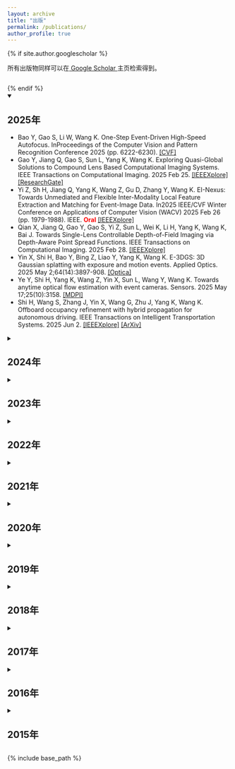 ```yaml
---
layout: archive
title: "出版"
permalink: /publications/
author_profile: true
---
```


{% if site.author.googlescholar %}
  <div class="wordwrap" style="margin-bottom: 2em;">所有出版物同样可以在<a href="{{site.author.googlescholar}}"> Google Scholar </a>主页检索得到。</div>
{% endif %}

<details open>  
<summary><h2>2025年</h2></summary>
<ul>
  <li>Bao Y, Gao S, Li W, Wang K. One-Step Event-Driven High-Speed Autofocus. InProceedings of the Computer Vision and Pattern Recognition Conference 2025 (pp. 6222-6230). <a href="https://openaccess.thecvf.com/content/CVPR2025/papers/Bao_One-Step_Event-Driven_High-Speed_Autofocus_CVPR_2025_paper.pdf">[CVF]</a></li>
  <li>Gao Y, Jiang Q, Gao S, Sun L, Yang K, Wang K. Exploring Quasi-Global Solutions to Compound Lens Based Computational Imaging Systems. IEEE Transactions on Computational Imaging. 2025 Feb 25. <a href="https://ieeexplore.ieee.org/abstract/document/10902466/">[IEEEXplore]</a> <a href="https://www.researchgate.net/profile/Kailun-Yang/publication/389338725_Exploring_Quasi-Global_Solutions_to_Compound_Lens_Based_Computational_Imaging_Systems/links/67c2e3f4207c0c20fa9c0399/Exploring-Quasi-Global-Solutions-to-Compound-Lens-Based-Computational-Imaging-Systems.pdf">[ResearchGate]</a></li> 
  <li>Yi Z, Sh H, Jiang Q, Yang K, Wang Z, Gu D, Zhang Y, Wang K. EI-Nexus: Towards Unmediated and Flexible Inter-Modality Local Feature Extraction and Matching for Event-Image Data. In2025 IEEE/CVF Winter Conference on Applications of Computer Vision (WACV) 2025 Feb 26 (pp. 1979-1988). IEEE. <b style="color:red;">Oral</b> <a href="https://ieeexplore.ieee.org/abstract/document/10944000/">[IEEEXplore]</a></li>
  <li>Qian X, Jiang Q, Gao Y, Gao S, Yi Z, Sun L, Wei K, Li H, Yang K, Wang K, Bai J. Towards Single-Lens Controllable Depth-of-Field Imaging via Depth-Aware Point Spread Functions. IEEE Transactions on Computational Imaging. 2025 Feb 28. <a href="https://ieeexplore.ieee.org/abstract/document/10908056/">[IEEEXplore]</a></li>
  <li>Yin X, Shi H, Bao Y, Bing Z, Liao Y, Yang K, Wang K. E-3DGS: 3D Gaussian splatting with<? TeX\break?> exposure and motion events. Applied Optics. 2025 May 2;64(14):3897-908. <a href="https://opg.optica.org/viewmedia.cfm?uri=ao-64-14-3897&seq=0">[Optica]</a></li>
  <li>Ye Y, Shi H, Yang K, Wang Z, Yin X, Sun L, Wang Y, Wang K. Towards anytime optical flow estimation with event cameras. Sensors. 2025 May 17;25(10):3158. <a href="https://www.mdpi.com/1424-8220/25/10/3158">[MDPI]</a></li>
  <li>Shi H, Wang S, Zhang J, Yin X, Wang G, Zhu J, Yang K, Wang K. Offboard occupancy refinement with hybrid propagation for autonomous driving. IEEE Transactions on Intelligent Transportation Systems. 2025 Jun 2. <a href="https://ieeexplore.ieee.org/abstract/document/11021533/">[IEEEXplore]</a> <a href="https://arxiv.org/pdf/2403.08504?">[ArXiv]</a></li>
</ul>
</details>
<details>
<summary><h2>2024年</h2></summary>
<ul>
  <li>Jiang Q, Yi Z, Gao S, Gao Y, Qian X, Shi H, Sun L, Niu J, Wang K, Yang K, Bai J. Representing domain-mixing optical degradation for real-world Computational Aberration Correction via vector quantization. Optics & Laser Technology. 2025 May 1;183:112080. <a href="https://www.sciencedirect.com/science/article/pii/S003039922401538X">[ScienceDirect]</a></li>
  <li>Bao Y, Sun L, Ma Y, Wang K. Temporal-mapping photography for event cameras. InEuropean Conference on Computer Vision 2025 (pp. 55-72). Springer, Cham. <a href="https://link.springer.com/chapter/10.1007/978-3-031-73001-6_4">[Springer]</a> <a href="https://arxiv.org/pdf/2403.06443">[ArXiv]</a></li>
  <li>Sun L, Gehrig D, Sakaridis C, Gehrig M, Liang J, Sun P, Xu Z, Wang K, Van Gool L, Scaramuzza D. A Unified Framework for Event-based Frame Interpolation with Ad-hoc Deblurring in the Wild. IEEE Transactions on Pattern Analysis and Machine Intelligence. 2024 Dec 11. <a href="https://ieeexplore.ieee.org/abstract/document/10794600">[IEEEXplore]</a></li>
  <li>Lu X, Sun L, Gu D, Wang K. SGE: structured light system based on Gray code with an event camera. Optics Express. 2024 Dec 5;32(26):46044-61. <a href="https://opg.optica.org/oe/fulltext.cfm?uri=oe-32-26-46044&id=565036">[OSA]</a></li>
  <li>Zhang Y, Wang Z, Shi H, Yi Z, Huang H, Ye Y, Wang K. RBD-EVIO: optimized event-based visual-inertial odometry for a large field of view with a rotated binary DART descriptor. Applied Optics. 2024 Nov 22;63(34):8869-77.</li>
  <li>Wang Z, Yang K, Shi H, Zhang Y, Xu Z, Gao F, Wang K. LF-PGVIO: A Visual-Inertial-Odometry Framework for Large Field-of-View Cameras using Points and Geodesic Segments. IEEE Transactions on Intelligent Vehicles. 2024 Mar 18. <a href="https://ieeexplore.ieee.org/abstract/document/10472100">[IEEEXplore]</a> <a href="https://arxiv.org/pdf/2306.06663">[ArXiv]</a></li>
  <li>Jiang Q, Shi H, Gao S, Zhang J, Yang K, Sun L, Ni H, Wang K. Computational Imaging for Machine Perception: Transferring Semantic Segmentation Beyond Aberrations. IEEE Transactions on Computational Imaging. 2024 Apr 5;10:535-48. <a href="https://ieeexplore.ieee.org/abstract/document/10493068">[IEEEXplore]</a> <a href="https://www.researchgate.net/profile/Kailun-Yang/publication/379621750_Computational_Imaging_for_Machine_Perception_Transferring_Semantic_Segmentation_Beyond_Aberrations/links/66149969f7d3fc28743cd50d/Computational-Imaging-for-Machine-Perception-Transferring-Semantic-Segmentation-Beyond-Aberrations.pdf">[ResearchGate]</a></li>
  <li>Sun L, Liu Y, Sun G, Wu M, Xu Z, Wang K, Van Gool L. Global and Compact Video Context Embedding for Video Semantic Segmentation. IEEE Access. 2024 Jun 3. <a href="https://ieeexplore.ieee.org/abstract/document/10547049">[IEEEXplore]</a></li>
  <li>Shi H, Jiang Q, Yang K, Yin X, Ni H, Wang K. Beyond the Field-of-View: Enhancing Scene Visibility and Perception with Clip-Recurrent Transformer. IEEE Transactions on Intelligent Vehicles. 2024 Jun 24. <a href="https://ieeexplore.ieee.org/abstract/document/10570336">[IEEEXplore]</a> <a href="https://www.researchgate.net/profile/Kailun-Yang/publication/381683668_Beyond_the_Field-of-View_Enhancing_Scene_Visibility_and_Perception_with_Clip-Recurrent_Transformer/links/667b6c0b1846ca33b851c0f3/Beyond-the-Field-of-View-Enhancing-Scene-Visibility-and-Perception-with-Clip-Recurrent-Transformer.pdf">[ResearchGate]</a></li>
  <li>Jiang Q, Gao S, Gao Y, Yang K, Yi Z, Shi H, Sun L, Wang K. Minimalist and high-quality panoramic imaging with PSF-aware transformers. IEEE Transactions on Image Processing. 2024 Aug 16. <a href="https://ieeexplore.ieee.org/abstract/document/10637965">[IEEEXplore]</a> <a href="https://arxiv.org/pdf/2306.12992">[ArXiv]</a></li>
  <li>Shi H, Pang C, Zhang J, Yang K, Wu Y, Ni H, Lin Y, Stiefelhagen R, Wang K. Cobev: Elevating roadside 3d object detection with depth and height complementarity. IEEE Transactions on Image Processing. 2024 Sep 24. <a href="https://IEEEXplore.ieee.org/abstract/document/10693306">[IEEEXplore]</a> <a href="https://arxiv.org/pdf/2310.02815">[ArXiv]</a></li>
  <li>Gao S, Jiang Q, Liao Y, Qiu Y, Ying W, Yang K, Wang K, Zhang B, Bai J. Design, analysis, and manufacturing of a glass-plastic hybrid minimalist aspheric panoramic annular lens. Optics & Laser Technology. 2024 Oct 1;177:111119. <a href="https://www.sciencedirect.com/science/article/pii/S0030399224005772">[ScienceDirect]</a> <a href="https://arxiv.org/pdf/2405.02942">[ArXiv]</a></li>
  <li>Yin X, Shi H, Chen J, Wang Z, Ye Y, Yang K, Wang K. Exploring event-based human pose estimation with 3D event representations. Computer Vision and Image Understanding. 2024 Oct 5:104189. <a href="https://www.sciencedirect.com/science/article/abs/pii/S1077314224002704">[ScienceDirect]</a></li>
  <li>Xie F, Xu X, Lu X, Gao S, Chen J, Wang K, Bai J. A novel defect detection system for complex freeform surface structures. The International Journal of Advanced Manufacturing Technology. 2024 Jun 19:1-5. <a href="https://link.springer.com/article/10.1007/s00170-024-13827-x">[Springer]</a> <a href="https://www.researchsquare.com/article/rs-2742581/latest.pdf">[ResearchSquare]</a></li>
</ul>
</details>
<details>
<summary><h2>2023年</h2></summary>
<ul>
  <li>Xu X, Gu D, Gao S, Sun L, Lu X, Wang K, Bai J. **Back to Michelson interferometer: a precise inspection system for industrial intricate structures defect detection.** Measurement Science and Technology, 35(3), p. 035026. <a href="https://iopscience.iop.org/article/10.1088/1361-6501/ad1672/meta">[IOP]</a></li>
  <li>Wang Z, Yang K, Shi H, Li P, Gao F, Bai J, Wang K. **LF-VISLAM: A SLAM Framework for Large Field-of-View Cameras With Negative Imaging Plane on Mobile Agents.** IEEE Transactions on Automation Science and Engineering, 2023. <a href="https://IEEEXplore.ieee.org/abstract/document/10294179/">[IEEEXplore]</a> <a href="https://arxiv.org/pdf/2209.05167">[ArXiv]</a></li>
  <li>Shi Z, Shi H, Yang K, Yin Z, Lin Y, Wang K. **PanoVPR: Towards Unified Perspective-to-Equirectangular Visual Place Recognition via Sliding Windows across the Panoramic View.** In 2023 IEEE 26th International Conference on Intelligent Transportation Systems (ITSC), pp. 1333-1340. IEEE. <a href="https://IEEEXplore.ieee.org/abstract/document/10421857/">[IEEEXplore]</a> <a href="https://arxiv.org/pdf/2303.14095">[ArXiv]</a></li>
  <li>Yi Z, Shi H, Yang K, Jiang Q, Ye Y, Wang Z, Ni H, Wang K. **FocusFlow: Boosting Key-Points Optical Flow Estimation for Autonomous Driving.** IEEE Transactions on Intelligent Vehicles, 2023. <a href="https://IEEEXplore.ieee.org/abstract/document/10258386/">[IEEEXplore]</a> <a href="https://arxiv.org/pdf/2308.07104">[ArXiv]</a></li>
  <li>Zhang S, Sun L, Wang K. **A Multi-Scale Recurrent Framework for Motion Segmentation with Event Camera.** IEEE Access, 2023. <a href="https://IEEEXplore.ieee.org/abstract/document/10196434/">[IEEEXplore]</a></li>
  <li>Bao Y, Sun L, Ma Y, Gu D, Wang K. **Improving fast auto-focus with event polarity.** Optics Express, 31(15), pp. 24025-24044, 2023. <a href="https://opg.optica.org/oe/fulltext.cfm?uri=oe-31-15-24025&id=532555">[OSA]</a></li>
  <li>Shi H, Zhou Y, Yang K, Yin X, Wang Z, Ye Y, Yin Z, Meng S, Li P, Wang K. **PanoFlow: Learning 360° Optical Flow for Surrounding Temporal Understanding.** IEEE Transactions on Intelligent Transportation Systems, 2023. <a href="https://IEEEXplore.ieee.org/abstract/document/10041956/">[IEEEXplore]</a> <a href="https://www.researchgate.net/profile/Kailun-Yang/publication/368434489_PanoFlow_Learning_360circ_Optical_Flow_for_Surrounding_Temporal_Understanding/links/63eafd26bd78607643646dd1/PanoFlow-Learning-360circ-Optical-Flow-for-Surrounding-Temporal-Understanding.pdf">[ResearchGate]</a></li>
  <li>Sun L, Sakaridis C, Liang J, Sun P, Cao J, Zhang K, Jiang Q, Wang K, Van Gool L. **Event-based frame interpolation with ad-hoc deblurring.** In Proceedings of the IEEE/CVF Conference on Computer Vision and Pattern Recognition, pp. 18043-18052, 2023, IEEE. <a href="https://openaccess.thecvf.com/content/CVPR2023/html/Sun_Event-Based_Frame_Interpolation_With_Ad-Hoc_Deblurring_CVPR_2023_paper.html">[CVF]</a></li>
</ul>
</details>
<details>
<summary><h2>2022年</h2></summary>
<ul>
  <li>Gao S, Yang K, Shi H, Wang K, Bai J. **Review on panoramic imaging and its applications in scene understanding.** IEEE Transactions on Instrumentation and Measurement, 71, 1-34, 2022. <a href="https://IEEEXplore.ieee.org/abstract/document/9927463/">[IEEEXplore]</a> <a href="https://arxiv.org/pdf/2205.05570">[ArXiv]</a></li>
  <li>Sun L, Sakaridis C, Liang J, Jiang Q, Yang K, Sun P, Ye Y, Wang K, Gool LV. **Event-based fusion for motion deblurring with cross-modal attention.** In European conference on computer vision, pp. 412-428, 2022, Cham: Springer Nature Switzerland. <b style="color:red;">Oral</b> <a href="https://link.springer.com/chapter/10.1007/978-3-031-19797-0_24">[Springer]</a> <a href="https://arxiv.org/pdf/2112.00167">[ArXiv]</a></li>
  <li>Wang Z, Yang K, Shi H, Li P, Gao F, Wang K. **LF-VIO: A visual-inertial-odometry framework for large field-of-view cameras with negative plane.** In 2022 IEEE/RSJ International Conference on Intelligent Robots and Systems (IROS), pp. 4423-4430, IEEE. <a href="https://IEEEXplore.ieee.org/abstract/document/9981217/">[IEEEXplore]</a> <a href="https://arxiv.org/pdf/2202.12613">[ArXiv]</a></li>
  <li>Chen J, Shi H, Ye Y, Yang K, Sun L, Wang K. **Efficient human pose estimation via 3d event point cloud.** In 2022 International Conference on 3D Vision (3DV), pp. 1-10, 2022, IEEE. <a href="https://IEEEXplore.ieee.org/abstract/document/10044402">[IEEEXplore]</a> <a href="https://arxiv.org/pdf/2206.04511">[ArXiv]</a></li>
  <li>Gao S, Sun L, Jiang Q, Shi H, Wang J, Wang K, Bai J. **Compact and lightweight panoramic annular lens for computer vision tasks.** Optics Express, 30(17), pp. 29940-29956, 2022. <b style="color:red;">Editors' Pick</b> <a href="https://opg.optica.org/oe/fulltext.cfm?uri=oe-30-17-29940&id=487064">[OSA]</a></li>
  <li>Zhang Y, Ren Y, Chen J, Hu Z, Bai J, Zhao L, Wang K. **Fast testing of partial camera lenses based on a liquid crystal spatial light modulator.** Applied Optics. 61(22), pp.6420-6429, 2022. <a href="https://opg.optica.org/ao/fulltext.cfm?uri=ao-61-22-6420&id=480242">[OSA]</a></li>
  <li>Shi H, Zhou Y, Yang K, Yin X, Wang K. **CSFlow: Learning optical flow via cross strip correlation for autonomous driving.** In 2022 IEEE intelligent vehicles symposium (IV), pp. 1851-1858, 2022. <b style="color:red;">Oral</b> <a href="https://IEEEXplore.ieee.org/abstract/document/9827341/">[IEEEXplore]</a> <a href="https://arxiv.org/pdf/2202.00909">[ArXiv]</a></li>
  <li>Jiang Q, Shi H, Sun L, Gao S, Yang K, Wang K. **Annular computational imaging: Capture clear panoramic images through simple lens.** IEEE Transactions on Computational Imaging, 8, pp. 1250-1264, 2022. <a href="https://IEEEXplore.ieee.org/abstract/document/10021856/">[IEEEXplore]</a> <a href="https://arxiv.org/pdf/2206.06070">[ArXiv]</a></li>
</ul>
</details>
<details>
<summary><h2>2021年</h2></summary>
<ul>
  <li>Yan R, Yang K, Wang K. **NLFNet: Non-local fusion towards generalized multimodal semantic segmentation across RGB-depth, polarization, and thermal images.** In 2021 IEEE international conference on robotics and biomimetics (ROBIO), pp. 1129-1135, IEEE. <a href="https://IEEEXplore.ieee.org/abstract/document/9739390">[IEEEXplore]</a> <a href="https://yangkailun.com/publications/robio2021_ran.pdf">[PDF]</a></li>
  <li>陈浩, 杨恺伦, 胡伟健, 白剑, 汪凯巍. **基于全景环带成像的语义视觉里程计.** Acta Optica Sinica, 41(22), p.2215002, 2021. <a href="https://www.researching.cn/ArticlePdf/m00006/2021/41/22/2215002.pdf">[PDF]</a></li>
  <li>Zhou K, Yang K, Wang K. **Panoramic depth estimation via supervised and unsupervised learning in indoor scenes.** Applied optics, 60(26), pp. 8188-8197, 2021. <a href="https://opg.optica.org/ao/abstract.cfm?uri=ao-60-26-8188">[OSA]</a></li>
  <li>Chen H, Hu W, Yang K, Bai J, Wang K. **Panoramic annular SLAM with loop closure and global optimization.** Applied Optics, 60(21), pp. 6264-6274, 2021. <a href="https://opg.optica.org/ao/abstract.cfm?uri=ao-60-21-6264">[OSA]</a></li>
  <li>Ji Z, Hu W, Wang Z, Yang K, Wang K. **Seeing through events: Real-time moving object sonification for visually impaired people using event-based camera.** Sensors, 21(10), p. 3558, 2021.</li>
  <li>Sun L, Wang J, Yang K, Wu K, Zhou X, Wang K, Bai J. **Aerial-PASS: panoramic annular scene segmentation in drone videos.** In 2021 European Conference on Mobile Robots (ECMR), pp. 1-6. IEEE. <a href="https://IEEEXplore.ieee.org/abstract/document/9568802">[IEEEXplore]</a> <a href="https://arxiv.org/pdf/2105.07209">[ArXiv]</a></li>
  <li>Fei W, Zhao L, Bai J, Zhou X, Hou J, Yan H, Wang K. **Feature-based characterization and extraction of ripple errors over the large square aperture.** Optics Express, 29(6), pp. 8296-311, 2021. <a href="https://opg.optica.org/oe/fulltext.cfm?uri=oe-29-6-8296&id=448760">[OSA]</a></li>
  <li>Cheng R, Hu W, Chen H, Fang Y, Wang K, Xu Z, Bai J. **Hierarchical visual localization for visually impaired people using multimodal images.** Expert Systems with Applications. 165, p. 113743, 2021. <a href="https://pure.hud.ac.uk/ws/files/21313140/ESWA_D_20_01112R2_1_.pdf">[PDF]</a></li>
  <li>Xiang K, Yang K, Wang K. **Polarization-driven semantic segmentation via efficient attention-bridged fusion.** Optics Express, 29(4), pp. 4802-4820, 2021. <a href="https://opg.optica.org/oe/fulltext.cfm?uri=oe-29-4-4802&id=447070">[OSA]</a></li>
</ul>
</details>
<details>
<summary><h2>2020年</h2></summary>
<ul>
  <li>K. Yang, X. Hu, Y. Fang, K. Wang, R. Stiefelhagen. **Omnisupervised Omnidirectional Semantic Segmentation.** IEEE Transactions on Intelligent Transportation Systems, 2020. <a href="https://IEEEXplore.ieee.org/document/9204767">[IEEEXplore]</a> <a href="https://www.researchgate.net/profile/Kailun-Yang/publication/345419595_Omnisupervised_Omnidirectional_Semantic_Segmentation/links/609daf06458515c2658cb643/Omnisupervised-Omnidirectional-Semantic-Segmentation.pdf">[ResearchGate]</a></li>
  <li>L. Sun, K. Yang, X. Hu, W. Hu, K. Wang. **Real-Time Fusion Network for RGB-D Semantic Segmentation Incorporating Unexpected Obstacle Detection for Road-Driving Images.** IEEE Robotics and Automation Letters, 5(4), pp. 5558-5565, 2020. <a href="../files/publications/ral2020_lei.pdf">[PDF]</a></li>
  <li>W. Hu, K. Wang, K. Yang, R. Cheng, Y. Ye, L. Sun, Z. Xu. **A Comparative Study in Real-Time Scene Sonification for Visually Impaired People.** Sensors, 20(11), p. 3222, 2020. <a href="https://www.mdpi.com/1424-8220/20/11/3222/pdf">[PDF]</a></li>
  <li>Y. Fang, K. Yang, R. Cheng, K. Wang. **A Panoramic Localizer Based on Coarse-to-Fine Descriptors for Navigation Assistance.** Sensors, 20(15), p. 4177, 2020. <a href="https://www.mdpi.com/1424-8220/20/15/4177/pdf">[PDF]</a></li>
  <li>R. Cheng, W. Hu, H. Chen, Y. Fang, K. Wang, Z. Xu, J. Bai. **Hierarchical Visual Localization for Visually Impaired People Using Multimodal Images.** Expert Systems with Applications, p. 113743, 2020.</li>
  <li>R. Cheng, K. Wang, J. Bai, Z. Xu. **Unifying Visual Localization and Scene Recognition for People with Visual Impairment.** IEEE Access, 8, pp. 64284-64296, 2020. <a href="https://IEEEXplore.ieee.org/document/9051719">[IEEEXplore]</a></li>
  <li>K. Yang, X. Hu, K. Wang, R. Stiefelhagen. **In Defense of Multi-Source Omni-Supervised Efficient ConvNet for Robust Semantic Segmentation in Heterogeneous Unseen Domains.** In IEEE Intelligent Vehicles Symposium (IV2020), Virtual, October 2020.</li>
  <li>K. Yang, X. Hu, H. Chen, K. Xiang, K. Wang, R. Stiefelhagen. **DS-PASS: Detail-Sensitive Panoramic Annular Semantic Segmentation through SwaftNet for Surrounding Sensing.** In IEEE Intelligent Vehicles Symposium (IV2020), Virtual, October 2020. <a href="https://arxiv.org/pdf/1909.07721.pdf">[PDF]</a></li>
  <li>Y. Fang, K. Wang, R. Cheng, K. Yang. **CFVL: A Coarse-to-Fine Vehicle Localizer with Omnidirectional Perception across Severe Appearance Variations.** In IEEE Intelligent Vehicles Symposium (IV2020), Virtual, October 2020. <a href="../files/publications/iv2020_yicheng.pdf">[PDF]</a></li>
  <li>Y. Ye, K. Yang, K. Xiang, J. Wang, K. Wang. **Universal Semantic Segmentation for Fisheye Urban Driving Images.** In IEEE International Conference on Systems, Man, and Cybernetics (SMC2020), Virtual, October 2020. <a href="../files/publications/smc2020_yaozu.pdf">[PDF]</a></li>
  <li>K. Zhou, K. Wang, K. Yang. **PADENet: An Efficient and Robust Panoramic Monocular Depth Estimation Network for Outdoor Scenes.** In IEEE Intelligent Transportation Systems Conference (ITSC2020), Virtual, September 2020. <a href="../files/publications/itsc2020_keyang.pdf">[PDF]</a></li>
  <li>K. Zhou, K. Wang, K. Yang. **A robust monocular depth estimation framework based on light-weight ERF-PSPNet for day-night driving scenes.** In International Conference on Graphics, Images and Interactive Techniques (CGIIT2020), Virtual, February 2020. <a href="../files/publications/cgiit2020_keyang.pdf">[PDF]</a></li>
</ul>
</details>
<details>
<summary><h2>2019年</h2></summary>
<ul>
  <li>K. Yang, X. Hu, L.M. Bergasa, E. Romera, K. Wang. **PASS: Panoramic Annular Semantic Segmentation.** IEEE Transactions on Intelligent Transportation Systems, 2019. <a href="https://IEEEXplore.ieee.org/document/8835049">[IEEEXplore]</a></li>
  <li>K. Yang, L.M. Bergasa, E. Romera, K. Wang. **Robustifying Semantic Cognition of Traversability across Wearable RGB-Depth Cameras.** Applied Optics, 58(12), pp. 3141-3155, 2019. <b style="color:red;">Editors' Pick</b> <a href="../files/publications/ao2019_kailun.pdf">[PDF]</a></li>
  <li>H. Chen, K. Wang, W. Hu, K. Yang, R. Cheng, X. Huang, J. Bai. **PALVO: Visual odometry based on panoramic annular lens.** Optics Express, 27(17), pp. 24481-24497, 2019. <a href="../files/publications/oe2019_hao.pdf">[PDF]</a></li>
  <li>H. Li, K. Wang, K. Yang, R. Cheng, C. Wang, L. Fei. **Unconstrained Self-Calibration of Stereo Camera on Visually Impaired Assistance Device.** Applied Optics, 58(23), pp. 6377-6387, 2019. <a href="../files/publications/ao2019_huabing.pdf">[PDF]</a></li>
  <li>W. Hu, K. Wang, H. Chen, R. Cheng, K. Yang. **An Indoor Positioning Framework Based on Panoramic Visual Odometry for Visually Impaired People.** Measurement Science and Technology, 31(1), p.014006, 2019. <a href="../files/publications/mst2019_weijian.pdf">[PDF]</a></li>
  <li>N. Long, K. Wang, R. Cheng, W. Hu, K. Yang. **Unifying Obstacle Detection, Recognition and Fusion Based on Millimeter Wave Radar and RGB-Depth Sensors for the Visually Impaired.** Review of Scientific Instruments, 90(4), p. 044102, 2019. <a href="../files/publications/rsi2019_ningbo.pdf">[PDF]</a></li>
  <li>N. Long, K. Wang, R. Cheng, K. Yang, W. Hu, J. Bai. **Assisting the visually impaired: Multi-target warning through millimeter wave radar and RGB-Depth sensors.** Journal of Electronic Imaging, 28(1), p. 013028, 2019. <a href="../files/publications/jei2019_ningbo.pdf">[PDF]</a></li>
  <li>R. Cheng, K. Wang, J. Bai, Z. Xu. **OpenMPR: Recognize places using multimodal data for people with visual impairments.** Measurement Science and Technology, 2019.</li>
  <li>K. Xiang, K. Wang, K. Yang. **Importance-Aware Semantic Segmentation with Efficient Pyramidal Context Network for Navigational Assistant Systems.** In IEEE Intelligent Transportation Systems Conference (ITSC2019), Auckland, New Zealand, October 2019. <a href="../files/publications/itsc2019_kaite.pdf">[PDF]</a></li>
  <li>R. Cheng, K. Wang, S. Lin, W. Hu, K. Yang, X. Huang, H. Li, D. Sun, J. Bai. **Panoramic Annular Localizer: Tackling the Variation Challenges of Outdoor Localization Using Panoramic Annular Images and Active Deep Descriptors.** In IEEE Intelligent Transportation Systems Conference (ITSC2019), Auckland, New Zealand, October 2019. <a href="../files/publications//itsc2019_ruiqi.pdf">[PDF]</a></li>
  <li>X. Hu, K. Yang, K. Wang. **ACNet: Attention Based Network to Exploit Complementary Features for RGBD Semantic Segmentation.** In IEEE International Conference on Image Processing (ICIP2019), Taipei, China, September 2019. <a href="../files/publications/icip2019_xinxin.pdf">[PDF]</a></li>
  <li>D. Sun, X. Huang, K. Yang. **A Multimodal Vision Sensor for Autonomous Driving.** In SPIE Security + Defence, Strasbourg, France, September 2019. <a href="../files/publications/spie2019_dongming.pdf">[PDF]</a></li>
  <li>Y. Xu, K. Wang, K. Yang, D. Sun, J. Fu. **Semantic Segmentation of Panoramic Images Using a Synthetic Dataset.** In SPIE Security + Defence, Strasbourg, France, September 2019. <a href="../files/publications/spie2019_yuanyou.pdf">[PDF]</a></li>
  <li>L. Sun, K. Wang, K. Yang, K. Xiang. **See Clearer at Night: Towards Robust Nighttime Semantic Segmentation through Day-Night Image Conversion.** In SPIE Security + Defence, Strasbourg, France, September 2019. <a href="../files/publications/spie2019_lei.pdf">[PDF]</a></li>
  <li>K. Xiang, K. Wang, K. Yang. **A Comparative Study of High-Recall Real-Time Semantic Segmentation Based on Swift Factorized Network.** In SPIE Security + Defence, Strasbourg, France, September 2019. <a href="../files/publications/spie2019_kaite.pdf">[PDF]</a></li>
  <li>Y. Fang, K. Wang, R. Cheng, K. Yang, J. Bai. **Visual place recognition based on multi-level descriptors for the visually impaired people.** In SPIE Security + Defence, Strasbourg, France, September 2019. <a href="../files/publications/spie2019_yicheng.pdf">[PDF]</a></li>
  <li>C. Xu, K. Wang, K. Yang, R. Cheng, J. Bai. **Semantic scene understanding on mobile device with illumination invariance for the visually impaired.** In SPIE Security + Defence, Strasbourg, France, September 2019. <a href="../files/publications/spie2019_chengyou.pdf">[PDF]</a></li>
  <li>J. Shen, K. Wang, K. Yang, K. Xiang, L. Fei, X. Hu, H. Li, H. Chen. **A Depth Estimation Framework Based on Unsupervised Learning and Cross-Modal Translation.** In SPIE Security + Defence, Strasbourg, France, September 2019. <a href="../files/publications/spie2019_jiafeng.pdf">[PDF]</a></li>
  <li>J. Wang, J. Bai, X. Huang, X. Zhou, L. Zhao, K. Yan, J. Hou, K. Yang. **Transparent object sensing with enhanced prior from deep convolutional neural network.** In SPIE Security + Defence, Strasbourg, France, September 2019. <a href="../files/publications/spie2019_jing.pdf">[PDF]</a></li>
  <li>K. Yang, X. Hu, L.M. Bergasa, X. Huang, D. Sun, K. Wang. **Can we PASS beyond the Field of View? Panoramic Annular Semantic Segmentation for Real-World Surrounding Perception.** In IEEE Intelligent Vehicles Symposium (IV2019), Paris, France, June 2019. <a href="https://IEEEXplore.ieee.org/document/8814042/">[IEEEXplore]</a></li>
  <li>E. Romera, L.M. Bergasa, K. Yang, J.M. Álvarez, R. Barea. **Bridging the Day and Night Domain Gap for Semantic Segmentation.** In IEEE Intelligent Vehicles Symposium (IV2019), Paris, France, June 2019. <a href="../files/publications/iv2019_eduardo.pdf">[PDF]</a></li>
  <li>K. Xiang, K. Wang, L. Fei, K. Yang. **Store sign text recognition for wearable navigation assistance system.** In International Conference on Graphics, Images and Interactive Techniques (CGIIT2019), Guangzhou, China, February 2019. <a href="../files/publications/cgiit2019_kaite.pdf">[PDF]</a></li>
  <li>Y. Ye, K. Wang, W. Hu, H. Li, K. Yang, L. Sun, Z. Chen. **A wearable vision-to-audio sensory substitution device for blind assistance and the correlated neural substrates.** In International Conference on Graphics, Images and Interactive Techniques (CGIIT2019), Guangzhou, China, February 2019. <a href="../files/publications/cgiit2019_yaozu.pdf">[PDF]</a></li>
</ul>
</details>
<details>
<summary><h2>2018年</h2></summary>
<ul>
  <li>K. Yang, K. Wang, L.M. Bergasa, E. Romera, W. Hu, D. Sun, J. Sun, R. Cheng, T. Chen, E. López. **Unifying Terrain Awareness for the Visually Impaired through Real-Time Semantic Segmentation.** Sensors, 18(5), p. 1506, 2018. <a href="http://www.mdpi.com/1424-8220/18/5/1506/pdf ">[PDF]</a></li>
  <li>K. Yang, K. Wang, H. Chen, J. Bai. **Reducing the minimum range of a RGB-depth sensor to aid navigation in visually impaired individuals.** Applied Optics, 57(11), pp. 2809-2819, 2018. <b style="color:red;">Editors' Pick</b> <a href="../files/publications/ao2018_kailun.pdf">[PDF]</a></li>
  <li>S. Lin, R. Cheng, K. Wang, K. Yang. **Visual localizer: outdoor localization based on convnet descriptor and global optimization for visually impaired pedestrians.** Sensors, 18(8), p. 2476, 2018. <a href="http://www.mdpi.com/1424-8220/18/8/2476/pdf">[PDF]</a></li>
  <li>R. Cheng, K. Wang, K. Yang, N. Long, J. Bai. **Real-time pedestrian crossing lights detection algorithm for the visually impaired.** Multimedia Tools and Applications, 77(16), pp. 20651-20671, 2018. <a href="../files/publications/mta2018_ruiqi.pdf">[PDF]</a></li>
  <li>K. Yang, R. Cheng, L.M. Bergasa, E. Romera, K. Wang, N. Long. **Intersection perception through real-time semantic segmentation to assist navigation of visually impaired pedestrians.** In IEEE International Conference on Robotics and Biomimetics (ROBIO2018), Kuala Lumpur, Malaysia, December 2018. <a href="../files/publications/robio2018_kailunruiqi.pdf">[PDF]</a></li>
  <li>K. Yang, L.M. Bergasa, E. Romera, J. Wang, K. Wang, E. López. **Perception framework of water hazards beyond traversability for real-world navigation assistance systems.** In IEEE International Conference on Robotics and Biomimetics (ROBIO2018), Kuala Lumpur, Malaysia, December 2018. <a href="../files/publications/robio2018_kailunjuan.pdf">[PDF]</a></li>
  <li>K. Yang, L.M. Bergasa, E. Romera, X. Huang, K. Wang. **Predicting polarization beyond semantics for wearable robotics.** In IEEE-RAS International Conference on Humanoid Robots (Humanoids2018), Beijing, China, November 2018. <b style="color:red;">Spotlight Paper</b> <a href="../files/publications/humanoids2018_kailun.pdf">[PDF]</a></li>
  <li>J. Wang, K. Yang, W. Hu, K. Wang. **An environmental perception and navigational assistance system for visually impaired persons based on semantic stixels and sound interaction.** In IEEE International Conference on Systems, Man, and Cybernetics (SMC), Miyazaki, Japan, October 2018. <a href="../files/publications/smc2018_juan.pdf">[PDF]</a></li>
  <li>N. Long, K. Wang, R. Cheng, W. Hu, K. Yang. **Low power millimeter wave radar system for the visually impaired.** In IET International Radar Conference (IRC2018), Nanjing, China, October 2018. <b style="color:red;">Excellent Paper Award</b> <a href="../files/publications/irc2018_ningbo.pdf">[PDF]</a></li>
  <li>Y. Ye, K. Wang, W. Hu, K. Yang. **Study on the brain mechanism in visual assistance for the blind.** In West-Lake Photonics Symposium (WPS2018), Hangzhou, China, October 2018. <a href="../files/publications/wps2018_yaozu.pdf">[PDF]</a></li>
  <li>Z. Huang, K. Wang, K. Yang, R. Cheng, J. Bai. **Glass detection and recognition based on the fusion of ultrasonic sensor and RGB-D sensor for the visually impaired.** In West-Lake Photonics Symposium (WPS2018), Hangzhou, China, October 2018. <a href="../files/publications/wps2018_zhiming.pdf">[PDF]</a></li>
  <li>N. Long, K. Wang, R. Cheng, K. Yang, W. Hu, J. Bai. **Multiple Target Warning through Millimeter Wave Radar and RGB-Depth Sensors.** In West-Lake Photonics Symposium (WPS2018), Hangzhou, China, October 2018. <a href="../files/publications/wps2018_ningbo.pdf">[PDF]</a></li>
  <li>W. Hu, K. Wang. **A Robust Localization Approach Using Multi-Sensor Fusion.** In West-Lake Photonics Symposium (WPS2018), Hangzhou, China, October 2018.</li>
  <li>K. Yang, L.M. Bergasa, E. Romera, D. Sun, K. Wang, R. Barea. **Semantic perception of curbs beyond traversability for real-world navigation assistance systems.** In IEEE International Conference on Vehicular Electronics and Safety (ICVES2018), Madrid, Spain, September 2018. <a href="../files/publications/icves2018_kailun.pdf">[PDF]</a></li>
  <li>L. Fei, K. Wang, S. Lin, K. Yang, R. Cheng, H. Chen. **Scene text detection and recognition system for visually impaired people in real world.** In SPIE Security + Defence, Berlin, Germany, September 2018. <b style="color:red;">Best Student Paper</b> <a href="../files/publications/securitydefence2018_lei.pdf">[PDF]</a></li>
  <li>N. Long, K. Wang, R. Cheng, K. Yang, J. Bai. **Fusion of Millimeter wave Radar and RGB-Depth sensors for assited navigation of the visually impaired.** In SPIE Security ＋ Defence, Berlin, Germany, September 2018. <a href="../files/publications/securitydefence2018_ningbo.pdf">[PDF]</a></li>
  <li>Z. Huang, K. Wang, K. Yang, R. Cheng, J. Bai. **Glass detection and recognition based on the fusion of ultrasonic sensor and RGB-D sensor for the visually impaired.** In SPIE Security + Defence, Berlin, Germany, September 2018. <a href="../files/publications/securitydefence2018_zhiming.pdf">[PDF]</a></li>
  <li>H. Chen, K. Wang, W. Hu, L. Fei. **SORB: improving ORB feature matching using semantic segmentation.** In SPIE Security ＋ Defence, Berlin, Germany, September 2018.</li>
  <li>W. Hu, K. Wang, H. Chen. **A robust localization approach in relatively fixed environment using multisensor fusion.** In SPIE Security ＋ Defence, Berlin, Germany, September 2018.</li>
  <li>R. Cheng, K. Wang, L. Lin, K. Yang. **Visual Localization of Key Positions for Visual Impaired People.** In International Conference on Pattern Recognition (ICPR2018), Beijing, China, August 2018. <a href="../files/publications/icpr2018_ruiqi.pdf">[PDF]</a></li>
  <li>S. Lin, K. Wang, K. Yang, R. Cheng. **KrNet: A Kinetic Real-time Convolutional Neural Network for Navigational Assistance.** In International Conference on Computers Helping People with Special Needs (ICCHP2018), Linz, Austria, July 2018. <a href="../files/publications//icchp2018_shufei.pdf">[PDF]</a></li>
  <li>R. Cheng, K. Wang, S. Lin. **Intersection Navigation for People with Visual Impairment.** In International Conference on Computers Helping People with Special Needs (ICCHP2018), Linz, Austria, July 2018.</li>
  <li>K. Yang, L.M. Bergasa, E. Romera, R. Cheng, T. Chen, K. Wang. **Unifying terrain awareness through real-time semantic segmentation.** In IEEE Intelligent Vehicles Symposium (IV2018), Suzhou, China, June 2018. **[Main Publication in Google Scholar Metrics](https://scholar.google.com/citations?hl=en&view_op=list_hcore&venue=BXKrKfEyuD0J.2020&vq=eng_transportation&cstart=20)** <a href="../files/publications/iv2018_kailun.pdf">[PDF]</a></li>
  <li>K. Yang, K. Wang, S. Lin, J. Bai, L.M. Bergasa, R. Arroyo. **Long-range Traversability Awareness and Low-lying Obstacle Negotiation with RealSense for the Visually Impaired.** In International Conference on Information Science and System (ICISS2018), Jeju Island, South Korea, April 2018. <a href="../files/publications/iciss2018_kailun.pdf">[PDF]</a></li>
  <li>H. Chen, K. Wang, K. Yang. **Improving RealSense by Fusing Color Stereo Vision and Infrared Stereo Vision for the Visually Impaired.** In International Conference on Information Science and System (ICISS2018), Jeju Island, South Korea, April 2018. <a href="../files/publications/iciss2018_hao.pdf">[PDF]</a></li>
  <li>K. Yang, K. Wang, S. Lin, J. Bai, L.M. Bergasa, R. Arroyo. **Long-range Traversability Awareness and Low-lying Obstacle Negotiation with RealSense for the Visually Impaired.** In International Conference on Frontiers of Image Processing (ICFIP2018), Barcelona, Spain, March 2018. <b style="color:red;">Best Paper Award</b> <a href="../files/publications/icfip2018_kailun.pdf">[PDF]</a></li>
  <li>H. Chen, K. Wang, K. Yang. **Improving RealSense by Fusing Color Stereo Vision and Infrared Stereo Vision for the Visually Impaired.** In International Conference on Frontiers of Image Processing (ICFIP2018), Barcelona, Spain, March 2018. <a href="../files/publications/icfip2018_hao.pdf">[PDF]</a></li>
</ul>
</details>
<details>
<summary><h2>2017年</h2></summary>
<ul>
  <li>K. Yang, K. Wang, X. Zhao, R. Cheng, J. Bai, Y. Yang, D. Liu. **IR stereo RealSense: Decreasing minimum range of navigational assistance for visually impaired individuals.** Journal of Ambient Intelligence and Smart Environments, 9(6), pp. 743-755, 2017. <a href="../files/publications/jaise2017_kailun.pdf">[PDF]</a></li>
  <li>K. Yang, K. Wang, R. Cheng, W. Hu, X. Huang, J. Bai. **Detecting Traversable Area and Water Hazards for the Visually Impaired with a pRGB-D Sensor.** Sensors, 17(8), p. 1890, 2017. <a href="https://www.mdpi.com/1424-8220/17/8/1890/pdf">[PDF]</a></li>
  <li>R. Cheng, K. Wang, K. Yang, N. Long, W. Hu, H. Chen, J. Bai, D. Liu. **Crosswalk navigation for people with visual impairments on a wearable device.** Journal of Electronic Imaging, 26(5), p. 053025, 2017. <a href="../files/publications/jei2017_ruiqi.pdf">[PDF]</a></li>
  <li>X. Huang, J. Bai, K. Wang, Q. Liu, Y. Luo, K. Yang, X. Zhang. **Target enhanced 3d reconstruction based on polarization-coded structured light.** Optics Express, 25(2), pp. 1173-1184, 2017. <a href="../files/publications/oe2017_xiao.pdf">[PDF]</a></li>
</ul>
</details>
<details>
<summary><h2>2016年</h2></summary>
<ul>
  <li>K. Yang, K. Wang, W. Hu, J. Bai. **Expanding the Detection of Traversable Area with RealSense for the Visually Impaired.** Sensors, 16(11), p. 1954, 2016. <a href="https://www.mdpi.com/1424-8220/16/11/1954/pdf">[PDF]</a></li>
  <li>X. Zhao, K. Wang, K. Yang, W. Hu. **Unconstrained face detection and recognition based on RGB-D camera for the visually impaired.** In International Conference on Graphics and Image Processing (ICGIP2016), Tokyo, Japan, October 2016. <a href="../files/publications/icgip2016_xiangdong.pdf">[PDF]</a></li>
</ul>
</details>
<details>
<summary><h2>2015年</h2></summary>
<ul>
  <li>R. Cheng, K. Wang, K. Yang, X. Zhao. **A ground and obstacle detection algorithm for the visually impaired.** In IET International Conference on Biomedical Image and Signal Processing (ICBISP2015), Beijing, China, November 2015. <a href="../files/publications/icbisp2015_ruiqi.pdf">[PDF]</a></li>
  <li>K. Yang, K. Wang, R. Cheng, X. Zhu. **A new approach of point cloud processing and scene segmentation for guiding the visually impaired.** In IET International Conference on Biomedical Image and Signal Processing (ICBISP2015), Beijing, China, November 2015. <a href="../files/publications/icbisp2015_kailun.pdf">[PDF]</a></li>
</ul>
</details>

{% include base_path %}
<!-- {% for post in site.publications reversed %}
  {% include archive-single.html %}
{% endfor %} -->

